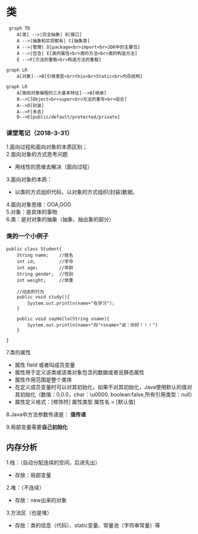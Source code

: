 # 类

```
 graph TD
    A[类] -->|完全抽象| B[接口]
    A -->|抽象和实现都有| C[抽象类]
    A -->|管理| D[package<br>import<br>JDK中的主要包]
    A -->|包含| E[类的属性<br>类的方法<br>类的构造方法]
    E -->F[方法的重载<br>构造方法的重载]
```


```
graph LR
    A[对象]-->B[引用类型<br>this<br>Static<br>内存结构]
```


```
graph LR
    A[面向对象编程的三大基本特征]-->B[继承]
    B-->C[Object<br>super<br>方法的重写<br>组合]
    A-->D[封装]
    A-->F[多态]
    D-->E[public/default/protected/private]
```

###  课堂笔记（2018-3-31）
  
1.面向过程和面向对象的本质区别；  
2.面向对象的方式思考问题
* 用线性的思维去解决（面向过程）

3.面向对象的本质：  
* 以类的方式组织代码，以对象的方式组织(封装)数据。

4.面向对象思维：OOA,OOD  
5.对象：是具体的事物  
6.类：是对对象的抽象（抽象、抽出象的部分）  

### 类的一个小例子
```
public class Student{
    String name;    //姓名
    int id;         //学号
    int age;        //年龄
    String gender;  //性别
    int weight;     //体重
    
    //动态的行为
    public void study(){
        System.out.println(name+"在学习");
    }
    
    public void sayHello(String sname){
        System.out.println(name+"向"+sname+"说：你好！！！")
    }
    
}
```
7.类的属性
* 属性 field 或者叫成员变量
* 属性用于定义该类或该类对象包含的数据或者说静态属性
* 属性作用范围是整个类体
* 在定义成员变量时可以对其初始化，如果不对其初始化，Java使用默认的值对其初始化（数值：0,0.0，char：\u0000, boolean:false,所有引用类型：null）
* 属性定义格式：[修饰符]  属性类型  属性名 = [默认值]  

8.Java中方法参数传递是： **值传递**

9.局部变量需要**自己初始化**

## 内存分析
1.栈：（自动分配连续的空间，后进先出）
* 存放：局部变量

2.堆：（不连续）
* 存放：new出来的对象

3.方法区（也是堆）
* 存放：类的信息（代码）、static变量、常量池（字符串常量）等